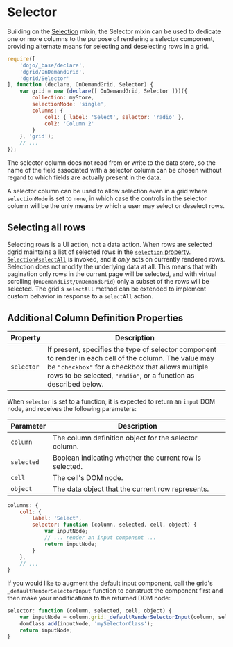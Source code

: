 # Selector

Building on the [Selection](Selection.md) mixin, the Selector mixin can be used to
dedicate one or more columns to the purpose of rendering a selector component,
providing alternate means for selecting and deselecting rows in a grid.

```js
require([
    'dojo/_base/declare',
    'dgrid/OnDemandGrid',
    'dgrid/Selector'
], function (declare, OnDemandGrid, Selector) {
    var grid = new (declare([ OnDemandGrid, Selector ]))({
        collection: myStore,
        selectionMode: 'single',
        columns: {
            col1: { label: 'Select', selector: 'radio' },
            col2: 'Column 2'
        }
    }, 'grid');
    // ...
});
```

The selector column does not read from or write to the data store, so the name of the field associated with a
selector column can be chosen without regard to which fields are actually present in the data.

A selector column can be used to allow selection even in a grid where `selectionMode` is set to `none`, in which case
the controls in the selector column will be the only means by which a user may select or deselect rows.

## Selecting all rows

Selecting rows is a UI action, not a data action. When rows are selected dgrid maintains a list of selected rows in the
[`selection` property](Selection.md#property-summary). [`Selection#selectAll`](Selection.md#method-summary) is
invoked, and it _only_ acts on currently rendered rows. Selection does not modify the underlying data at all. This means
that with pagination only rows in the current page will be selected, and with virtual scrolling
(`OnDemandList/OnDemandGrid`) only a subset of the rows will be selected. The grid's `selectAll` method can be extended
to implement custom behavior in response to a `selectAll` action.

## Additional Column Definition Properties

Property | Description
-------- | -----------
`selector` | If present, specifies the type of selector component to render in each cell of the column.  The value may be `"checkbox"` for a checkbox that allows multiple rows to be selected, `"radio"`, or a function as described below.

When `selector` is set to a function, it is expected to return an `input` DOM node,
and receives the following parameters:

Parameter | Description
--------- | -----------
`column` | The column definition object for the selector column.
`selected` | Boolean indicating whether the current row is selected.
`cell` | The cell's DOM node.
`object` | The data object that the current row represents.

```js
columns: {
    col1: {
        label: 'Select',
        selector: function (column, selected, cell, object) {
            var inputNode;
            // ... render an input component ...
            return inputNode;
        }
    },
    // ...
}
```

If you would like to augment the default input component, call the grid's `_defaultRenderSelectorInput` function to
construct the component first and then make your modifications to the returned DOM node:

```js
selector: function (column, selected, cell, object) {
    var inputNode = column.grid._defaultRenderSelectorInput(column, selected, cell, object);
    domClass.add(inputNode, 'mySelectorClass');
    return inputNode;
}
```
